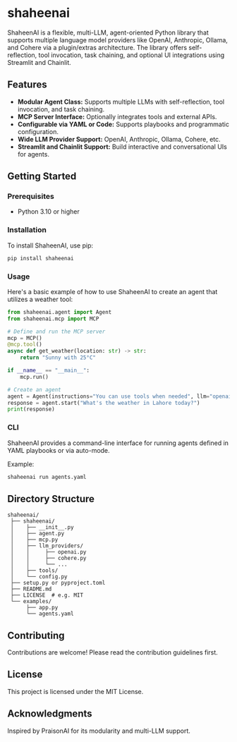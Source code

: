 # shaheenai

ShaheenAI is a flexible, multi-LLM, agent-oriented Python library that supports multiple language model providers like OpenAI, Anthropic, Ollama, and Cohere via a plugin/extras architecture. The library offers self-reflection, tool invocation, task chaining, and optional UI integrations using Streamlit and Chainlit.

## Features
- **Modular Agent Class:** Supports multiple LLMs with self-reflection, tool invocation, and task chaining.
- **MCP Server Interface:** Optionally integrates tools and external APIs.
- **Configurable via YAML or Code:** Supports playbooks and programmatic configuration.
- **Wide LLM Provider Support:** OpenAI, Anthropic, Ollama, Cohere, etc.
- **Streamlit and Chainlit Support:** Build interactive and conversational UIs for agents.

## Getting Started

### Prerequisites
- Python 3.10 or higher

### Installation
To install ShaheenAI, use pip:
```bash
pip install shaheenai
```

### Usage
Here's a basic example of how to use ShaheenAI to create an agent that utilizes a weather tool:

```python
from shaheenai.agent import Agent
from shaheenai.mcp import MCP

# Define and run the MCP server
mcp = MCP()
@mcp.tool()
async def get_weather(location: str) -> str:
    return "Sunny with 25°C"

if __name__ == "__main__":
    mcp.run()

# Create an agent
agent = Agent(instructions="You can use tools when needed", llm="openai", tools=["get_weather"])
response = agent.start("What's the weather in Lahore today?")
print(response)
```

### CLI
ShaheenAI provides a command-line interface for running agents defined in YAML playbooks or via auto-mode.

Example:
```bash
shaheenai run agents.yaml
```

## Directory Structure
```
shaheenai/
 ├── shaheenai/
 │    ├── __init__.py
 │    ├── agent.py
 │    ├── mcp.py
 │    ├── llm_providers/
 │    │     ├── openai.py
 │    │     ├── cohere.py
 │    │     └── ...
 │    ├── tools/
 │    └── config.py
 ├── setup.py or pyproject.toml
 ├── README.md
 ├── LICENSE  # e.g. MIT
 └── examples/
      ├── app.py
      └── agents.yaml
```

## Contributing
Contributions are welcome! Please read the contribution guidelines first.

## License
This project is licensed under the MIT License.

## Acknowledgments
Inspired by PraisonAI for its modularity and multi-LLM support.
